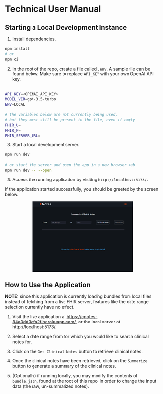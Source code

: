 # Technical User Manual

## Starting a Local Development Instance

1. Install dependencies. 

```bash
npm install
# or
npm ci
``` 
2. In the root of the repo, create a file called `.env`. A sample file can be found below. Make sure to replace `API_KEY` with your own OpenAI API key.

```bash

API_KEY=<OPENAI_API_KEY>
MODEL_VER=gpt-3.5-turbo
ENV=LOCAL

# the variables below are not currently being used, 
# but they must still be present in the file, even if empty
FHIR_U=
FHIR_P=
FHIR_SERVER_URL=
```

3. Start a local development server.

```bash
npm run dev

# or start the server and open the app in a new browser tab
npm run dev -- --open
```

3. Access the running application by visiting `http://localhost:5173/`.


If the application started successfully, you should be greeted by the screen below.

<img 
    style="display: block; 
           margin: auto;
           width: 65%;"
    src="./screenshot_1.png" 
    alt="Architectural Diagram">
</img>


## How to Use the Application
**NOTE:** since this application is currently loading bundles from local files instead of fetching from a live FHIR server, features like the date range selection currently have no effect.

1. Visit the live application at https://cnotes-84a3dd9afa2f.herokuapp.com/, or the local server at http://localhost:5173/.
2. Select a date range from for which you would like to search clinical notes for.
3. Click on the `Get Clinical Notes` button to retrieve clinical notes.
4. Once the clinical notes have been retrieved, click on the `Summarize` button to generate a summary of the clinical notes.

5. (Optionally) if running locally, you may modify the contents of `bundle.json`, found at the root of this repo, in order to change the input data (the raw, un-summarized notes).
